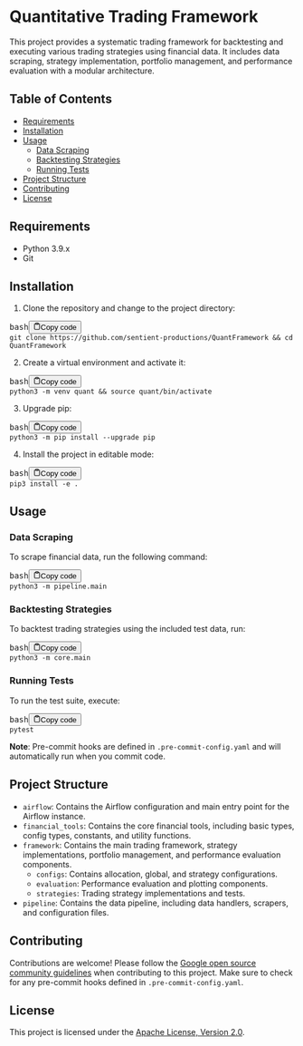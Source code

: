 <div class="markdown prose w-full break-words dark:prose-invert dark"><h1>Quantitative Trading Framework</h1><p>This project provides a systematic trading framework for backtesting and executing various trading strategies using financial data. It includes data scraping, strategy implementation, portfolio management, and performance evaluation with a modular architecture.</p><h2>Table of Contents</h2><ul><li><a href="#requirements" target="_new">Requirements</a></li><li><a href="#installation" target="_new">Installation</a></li><li><a href="#usage" target="_new">Usage</a><ul><li><a href="#data-scraping" target="_new">Data Scraping</a></li><li><a href="#backtesting-strategies" target="_new">Backtesting Strategies</a></li><li><a href="#running-tests" target="_new">Running Tests</a></li></ul></li><li><a href="#project-structure" target="_new">Project Structure</a></li><li><a href="#contributing" target="_new">Contributing</a></li><li><a href="#license" target="_new">License</a></li></ul><h2>Requirements</h2><ul><li>Python 3.9.x</li><li>Git</li></ul><h2>Installation</h2><ol><li>Clone the repository and change to the project directory:</li></ol><pre><div class="bg-black rounded-md mb-4"><div class="flex items-center relative text-gray-200 bg-gray-800 px-4 py-2 text-xs font-sans justify-between rounded-t-md"><span>bash</span><button class="flex ml-auto gap-2"><svg stroke="currentColor" fill="none" stroke-width="2" viewBox="0 0 24 24" stroke-linecap="round" stroke-linejoin="round" class="h-4 w-4" height="1em" width="1em" xmlns="http://www.w3.org/2000/svg"><path d="M16 4h2a2 2 0 0 1 2 2v14a2 2 0 0 1-2 2H6a2 2 0 0 1-2-2V6a2 2 0 0 1 2-2h2"></path><rect x="8" y="2" width="8" height="4" rx="1" ry="1"></rect></svg>Copy code</button></div><div class="p-4 overflow-y-auto"><code class="!whitespace-pre hljs language-bash">git <span class="hljs-built_in">clone</span> https://github.com/sentient-productions/QuantFramework &amp;&amp; <span class="hljs-built_in">cd</span> QuantFramework
</code></div></div></pre><ol start="2"><li>Create a virtual environment and activate it:</li></ol><pre><div class="bg-black rounded-md mb-4"><div class="flex items-center relative text-gray-200 bg-gray-800 px-4 py-2 text-xs font-sans justify-between rounded-t-md"><span>bash</span><button class="flex ml-auto gap-2"><svg stroke="currentColor" fill="none" stroke-width="2" viewBox="0 0 24 24" stroke-linecap="round" stroke-linejoin="round" class="h-4 w-4" height="1em" width="1em" xmlns="http://www.w3.org/2000/svg"><path d="M16 4h2a2 2 0 0 1 2 2v14a2 2 0 0 1-2 2H6a2 2 0 0 1-2-2V6a2 2 0 0 1 2-2h2"></path><rect x="8" y="2" width="8" height="4" rx="1" ry="1"></rect></svg>Copy code</button></div><div class="p-4 overflow-y-auto"><code class="!whitespace-pre hljs language-bash">python3 -m venv quant &amp;&amp; <span class="hljs-built_in">source</span> quant/bin/activate
</code></div></div></pre><ol start="3"><li>Upgrade pip:</li></ol><pre><div class="bg-black rounded-md mb-4"><div class="flex items-center relative text-gray-200 bg-gray-800 px-4 py-2 text-xs font-sans justify-between rounded-t-md"><span>bash</span><button class="flex ml-auto gap-2"><svg stroke="currentColor" fill="none" stroke-width="2" viewBox="0 0 24 24" stroke-linecap="round" stroke-linejoin="round" class="h-4 w-4" height="1em" width="1em" xmlns="http://www.w3.org/2000/svg"><path d="M16 4h2a2 2 0 0 1 2 2v14a2 2 0 0 1-2 2H6a2 2 0 0 1-2-2V6a2 2 0 0 1 2-2h2"></path><rect x="8" y="2" width="8" height="4" rx="1" ry="1"></rect></svg>Copy code</button></div><div class="p-4 overflow-y-auto"><code class="!whitespace-pre hljs language-bash">python3 -m pip install --upgrade pip
</code></div></div></pre><ol start="4"><li>Install the project in editable mode:</li></ol><pre><div class="bg-black rounded-md mb-4"><div class="flex items-center relative text-gray-200 bg-gray-800 px-4 py-2 text-xs font-sans justify-between rounded-t-md"><span>bash</span><button class="flex ml-auto gap-2"><svg stroke="currentColor" fill="none" stroke-width="2" viewBox="0 0 24 24" stroke-linecap="round" stroke-linejoin="round" class="h-4 w-4" height="1em" width="1em" xmlns="http://www.w3.org/2000/svg"><path d="M16 4h2a2 2 0 0 1 2 2v14a2 2 0 0 1-2 2H6a2 2 0 0 1-2-2V6a2 2 0 0 1 2-2h2"></path><rect x="8" y="2" width="8" height="4" rx="1" ry="1"></rect></svg>Copy code</button></div><div class="p-4 overflow-y-auto"><code class="!whitespace-pre hljs language-bash">pip3 install -e .
</code></div></div></pre><h2>Usage</h2><h3>Data Scraping</h3><p>To scrape financial data, run the following command:</p><pre><div class="bg-black rounded-md mb-4"><div class="flex items-center relative text-gray-200 bg-gray-800 px-4 py-2 text-xs font-sans justify-between rounded-t-md"><span>bash</span><button class="flex ml-auto gap-2"><svg stroke="currentColor" fill="none" stroke-width="2" viewBox="0 0 24 24" stroke-linecap="round" stroke-linejoin="round" class="h-4 w-4" height="1em" width="1em" xmlns="http://www.w3.org/2000/svg"><path d="M16 4h2a2 2 0 0 1 2 2v14a2 2 0 0 1-2 2H6a2 2 0 0 1-2-2V6a2 2 0 0 1 2-2h2"></path><rect x="8" y="2" width="8" height="4" rx="1" ry="1"></rect></svg>Copy code</button></div><div class="p-4 overflow-y-auto"><code class="!whitespace-pre hljs language-bash">python3 -m pipeline.main
</code></div></div></pre><h3>Backtesting Strategies</h3><p>To backtest trading strategies using the included test data, run:</p><pre><div class="bg-black rounded-md mb-4"><div class="flex items-center relative text-gray-200 bg-gray-800 px-4 py-2 text-xs font-sans justify-between rounded-t-md"><span>bash</span><button class="flex ml-auto gap-2"><svg stroke="currentColor" fill="none" stroke-width="2" viewBox="0 0 24 24" stroke-linecap="round" stroke-linejoin="round" class="h-4 w-4" height="1em" width="1em" xmlns="http://www.w3.org/2000/svg"><path d="M16 4h2a2 2 0 0 1 2 2v14a2 2 0 0 1-2 2H6a2 2 0 0 1-2-2V6a2 2 0 0 1 2-2h2"></path><rect x="8" y="2" width="8" height="4" rx="1" ry="1"></rect></svg>Copy code</button></div><div class="p-4 overflow-y-auto"><code class="!whitespace-pre hljs language-bash">python3 -m core.main
</code></div></div></pre><h3>Running Tests</h3><p>To run the test suite, execute:</p><pre><div class="bg-black rounded-md mb-4"><div class="flex items-center relative text-gray-200 bg-gray-800 px-4 py-2 text-xs font-sans justify-between rounded-t-md"><span>bash</span><button class="flex ml-auto gap-2"><svg stroke="currentColor" fill="none" stroke-width="2" viewBox="0 0 24 24" stroke-linecap="round" stroke-linejoin="round" class="h-4 w-4" height="1em" width="1em" xmlns="http://www.w3.org/2000/svg"><path d="M16 4h2a2 2 0 0 1 2 2v14a2 2 0 0 1-2 2H6a2 2 0 0 1-2-2V6a2 2 0 0 1 2-2h2"></path><rect x="8" y="2" width="8" height="4" rx="1" ry="1"></rect></svg>Copy code</button></div><div class="p-4 overflow-y-auto"><code class="!whitespace-pre hljs language-bash">pytest
</code></div></div></pre><p><strong>Note</strong>: Pre-commit hooks are defined in <code>.pre-commit-config.yaml</code> and will automatically run when you commit code.</p><h2>Project Structure</h2><ul><li><code>airflow</code>: Contains the Airflow configuration and main entry point for the Airflow instance.</li><li><code>financial_tools</code>: Contains the core financial tools, including basic types, config types, constants, and utility functions.</li><li><code>framework</code>: Contains the main trading framework, strategy implementations, portfolio management, and performance evaluation components.<ul><li><code>configs</code>: Contains allocation, global, and strategy configurations.</li><li><code>evaluation</code>: Performance evaluation and plotting components.</li><li><code>strategies</code>: Trading strategy implementations and tests.</li></ul></li><li><code>pipeline</code>: Contains the data pipeline, including data handlers, scrapers, and configuration files.</li></ul><h2>Contributing</h2><p>Contributions are welcome! Please follow the <a href="https://opensource.google/conduct/" target="_new">Google open source community guidelines</a> when contributing to this project. Make sure to check for any pre-commit hooks defined in <code>.pre-commit-config.yaml</code>.</p><h2>License</h2><p>This project is licensed under the <a href="http://www.apache.org/licenses/LICENSE-2.0" target="_new">Apache License, Version 2.0</a>.</p></div>
